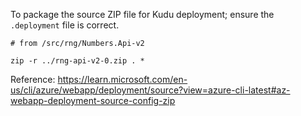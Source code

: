 To package the source ZIP file for Kudu deployment; ensure the `.deployment` file is correct. 

```
# from /src/rng/Numbers.Api-v2

zip -r ../rng-api-v2-0.zip . *
```


Reference: https://learn.microsoft.com/en-us/cli/azure/webapp/deployment/source?view=azure-cli-latest#az-webapp-deployment-source-config-zip